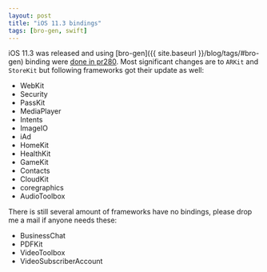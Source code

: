 ```yaml
---
layout: post
title: "iOS 11.3 bindings"
tags: [bro-gen, swift]
---
```

iOS 11.3 was released and using [bro-gen]({{ site.baseurl }}/blog/tags/#bro-gen) binding were [done in pr280](https://github.com/MobiVM/robovm/pull/280). Most significant changes are to `ARKit` and `StoreKit` but following frameworks got their update as well:   
<!-- more -->
* WebKit
* Security
* PassKit
* MediaPlayer
* Intents
* ImageIO
* iAd
* HomeKit
* HealthKit
* GameKit
* Contacts
* CloudKit
* coregraphics
* AudioToolbox

There is still several amount of frameworks have no bindings, please drop me a mail if anyone needs these:   
* BusinessChat
* PDFKit
* VideoToolbox
* VideoSubscriberAccount
